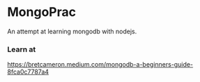 # MongoPrac
An attempt at learning mongodb with nodejs.





### Learn at
https://bretcameron.medium.com/mongodb-a-beginners-guide-8fca0c7787a4